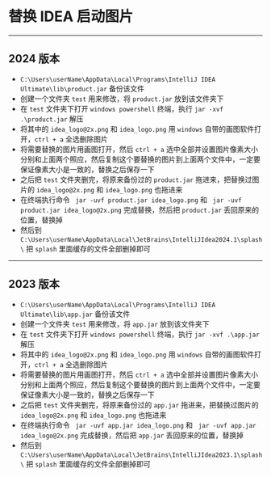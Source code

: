 # 替换 IDEA 启动图片

****

## 2024 版本

- `C:\Users\userName\AppData\Local\Programs\IntelliJ IDEA Ultimate\lib\product.jar` 备份该文件
- 创建一个文件夹 `test` 用来修改，将 `product.jar` 放到该文件夹下
- 在 `test` 文件夹下打开 `windows powershell` 终端，执行 `jar -xvf .\product.jar` 解压
- 将其中的  `idea_logo@2x.png` 和 `idea_logo.png` 用 `windows` 自带的画图软件打开，`ctrl + a` 全选删除图片
- 将需要替换的图片用画图打开，然后 `ctrl + a` 选中全部并设置图片像素大小分别和上面两个照应，然后复制这个要替换的图片到上面两个文件中，一定要保证像素大小是一致的，替换之后保存一下
- 之后把 `test` 文件夹删完，将原来备份过的 `product.jar` 拖进来，把替换过图片的 `idea_logo@2x.png` 和 `idea_logo.png` 也拖进来
- 在终端执行命令 ` jar -uvf product.jar idea_logo.png` 和 ` jar -uvf product.jar idea_logo@2x.png` 完成替换，然后把 `product.jar` 丢回原来的位置，替换掉
- 然后到 `C:\Users\userName\AppData\Local\JetBrains\IntelliJIdea2024.1\splash\` 把 `splash` 里面缓存的文件全部删掉即可

****

## 2023 版本

- `C:\Users\userName\AppData\Local\Programs\IntelliJ IDEA Ultimate\lib\app.jar` 备份该文件
- 创建一个文件夹 `test` 用来修改，将 `app.jar` 放到该文件夹下
- 在 `test` 文件夹下打开 `windows powershell` 终端，执行 `jar -xvf .\app.jar` 解压
- 将其中的  `idea_logo@2x.png` 和 `idea_logo.png` 用 `windows` 自带的画图软件打开，`ctrl + a` 全选删除图片
- 将需要替换的图片用画图打开，然后 `ctrl + a` 选中全部并设置图片像素大小分别和上面两个照应，然后复制这个要替换的图片到上面两个文件中，一定要保证像素大小是一致的，替换之后保存一下
- 之后把 `test` 文件夹删完，将原来备份过的 `app.jar` 拖进来，把替换过图片的 `idea_logo@2x.png` 和 `idea_logo.png` 也拖进来
- 在终端执行命令 ` jar -uvf app.jar idea_logo.png` 和 ` jar -uvf app.jar idea_logo@2x.png` 完成替换，然后把 `app.jar` 丢回原来的位置，替换掉
- 然后到 `C:\Users\userName\AppData\Local\JetBrains\IntelliJIdea2023.1\splash\` 把 `splash` 里面缓存的文件全部删掉即可